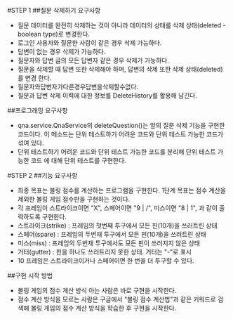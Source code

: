 #STEP 1
##질문 삭제하기 요구사항
* 질문 데이터를 완전히 삭제하는 것이 아니라 데이터의 상태를 삭제 상태(deleted - boolean type)로 변경한다.
* 로그인 사용자와 질문한 사람이 같은 경우 삭제 가능하다.
* 답변이 없는 경우 삭제가 가능하다.
* 질문자와 답변 글의 모든 답변자 같은 경우 삭제가 가능하다.
* 질문을 삭제할 때 답변 또한 삭제해야 하며, 답변의 삭제 또한 삭제 상태(deleted)를 변경 한다.
* 질문자와답변자가다른경우답변을삭제할수없다.
* 질문과 답변 삭제 이력에 대한 정보를 DeleteHistory를 활용해 남긴다.

##프로그래밍 요구사항
* qna.service.QnaService의 deleteQuestion()는 앞의 질문 삭제 기능을 구현한 코드이다. 
  이 메소드는 단위 테스트하기 어려운 코드와 단위 테스트 가능한 코드가 섞여 있다.
* 단위 테스트하기 어려운 코드와 단위 테스트 가능한 코드를 분리해 단위 테스트 가능한 코드 에 대해 단위 테스트를 구현한다.

#STEP 2
##기능 요구사항
* 최종 목표는 볼링 점수를 계산하는 프로그램을 구현한다. 1단계 목표는 점수 계산을 제외한 볼링 게임 점수판을 구현하는 것이다.
* 각 프레임이 스트라이크이면 "X", 스페어이면 "9 | /", 미스이면 "8 | 1", 과 같이 출력하도록 구현한다.
* 스트라이크(strike) : 프레임의 첫번째 투구에서 모든 핀(10개)을 쓰러트린 상태
* 스페어(spare) : 프레임의 두번재 투구에서 모든 핀(10개)을 쓰러트린 상태
* 미스(miss) : 프레임의 두번재 투구에서도 모든 핀이 쓰러지지 않은 상태
* 거터(gutter) : 핀을 하나도 쓰러트리지 못한 상태. 거터는 "-"로 표시
* 10 프레임은 스트라이크이거나 스페어이면 한 번을 더 투구할 수 있다.

##구현 시작 방법
* 볼링 게임의 점수 계산 방식 아는 사람은 바로 구현을 시작한다.
* 점수 계산 방식을 모르는 사람은 구글에서 "볼링 점수 계산법"과 같은 키워드로 검색해 볼링 게임의 점수 계산 방식을 학습한 후 구현을 시작한다.